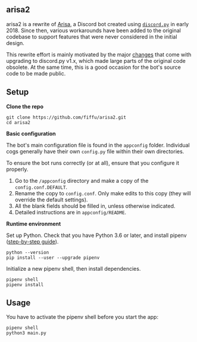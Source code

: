 ## arisa2

arisa2 is a rewrite of [Arisa][1.1], a Discord bot created using [`discord.py`][1.2] in early 2018. Since then, various workarounds have been added to the original codebase to support features that were never considered in the initial design.

This rewrite effort is mainly motivated by the major [changes][1.3] that come with upgrading to discord.py v1.x, which made large parts of the original code obsolete. At the same time, this is a good occasion for the bot's source code to be made public.

[1.1]:https://arisa-chan.herokuapp.com
[1.2]:https://discordpy.readthedocs.io/
[1.3]:https://discordpy.readthedocs.io/en/latest/migrating.html


## Setup

**Clone the repo**

    git clone https://github.com/fiffu/arisa2.git
    cd arisa2

**Basic configuration**

The bot's main configuration file is found in the `appconfig` folder. Individual cogs generally have their own `config.py` file within their own directories.

To ensure the bot runs correctly (or at all), ensure that you configure it properly.

1. Go to the `/appconfig` directory and make a copy of the `config.conf.DEFAULT`.
2. Rename the copy to `config.conf`. Only make edits to this copy (they will override the default settings).
3. All the blank fields should be filled in, unless otherwise indicated.
4. Detailed instructions are in `appconfig/README`.

**Runtime environment**

Set up Python. Check that you have Python 3.6 or later, and install pipenv ([step-by-step guide][3.1]).

    python --version
    pip install --user --upgrade pipenv

Initialize a new pipenv shell, then install dependencies.

    pipenv shell
    pipenv install

[3.1]:https://docs.pipenv.org/en/latest/install/


## Usage

You have to activate the pipenv shell before you start the app:

    pipenv shell
    python3 main.py

